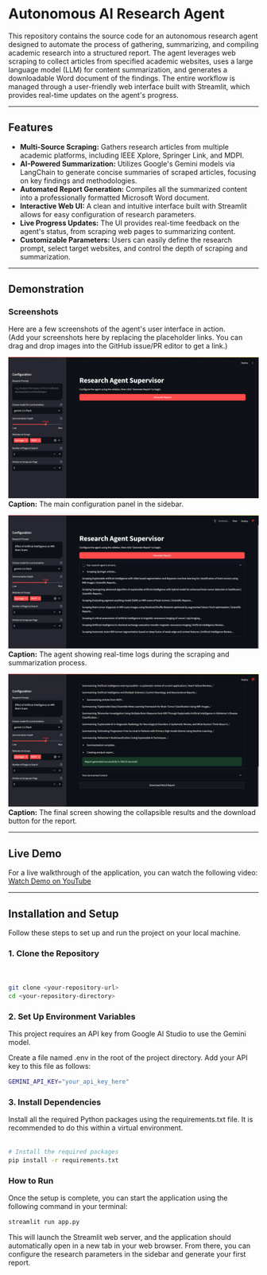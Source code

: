 # Autonomous AI Research Agent

This repository contains the source code for an autonomous research agent designed to automate the process of gathering, summarizing, and compiling academic research into a structured report. The agent leverages web scraping to collect articles from specified academic websites, uses a large language model (LLM) for content summarization, and generates a downloadable Word document of the findings. The entire workflow is managed through a user-friendly web interface built with Streamlit, which provides real-time updates on the agent's progress.

---

## Features

- **Multi-Source Scraping:** Gathers research articles from multiple academic platforms, including IEEE Xplore, Springer Link, and MDPI.  
- **AI-Powered Summarization:** Utilizes Google's Gemini models via LangChain to generate concise summaries of scraped articles, focusing on key findings and methodologies.  
- **Automated Report Generation:** Compiles all the summarized content into a professionally formatted Microsoft Word document.  
- **Interactive Web UI:** A clean and intuitive interface built with Streamlit allows for easy configuration of research parameters.  
- **Live Progress Updates:** The UI provides real-time feedback on the agent's status, from scraping web pages to summarizing content.  
- **Customizable Parameters:** Users can easily define the research prompt, select target websites, and control the depth of scraping and summarization.

---

## Demonstration

### Screenshots

Here are a few screenshots of the agent's user interface in action.  
(Add your screenshots here by replacing the placeholder links. You can drag and drop images into the GitHub issue/PR editor to get a link.)

![sidebar configuration](assets/main_panel.png)
**Caption:** The main configuration panel in the sidebar.

![realtime logs](assets/real_time_logs.png)
**Caption:** The agent showing real-time logs during the scraping and summarization process.

![report generation](assets/download_report.png)
**Caption:** The final screen showing the collapsible results and the download button for the report.

---

## Live Demo

For a live walkthrough of the application, you can watch the following video:  
[Watch Demo on YouTube](https://youtu.be/SBucI92ACF4)

---

## Installation and Setup

Follow these steps to set up and run the project on your local machine.

### 1. Clone the Repository
```bash


git clone <your-repository-url>
cd <your-repository-directory>
```

### 2. Set Up Environment Variables
This project requires an API key from Google AI Studio to use the Gemini model.

Create a file named .env in the root of the project directory.
Add your API key to this file as follows:

```bash
GEMINI_API_KEY="your_api_key_here"
```

### 3. Install Dependencies

Install all the required Python packages using the requirements.txt file. It is recommended to do this within a virtual environment.
```bash

# Install the required packages
pip install -r requirements.txt
```

### How to Run

Once the setup is complete, you can start the application using the following command in your terminal:

```bash
streamlit run app.py
```

This will launch the Streamlit web server, and the application should automatically open in a new tab in your web browser. From there, you can configure the research parameters in the sidebar and generate your first report.
